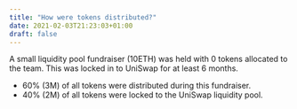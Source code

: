 ```yaml
---
title: "How were tokens distributed?"
date: 2021-02-03T21:23:03+01:00
draft: false
---
```


A small liquidity pool fundraiser (10ETH) was held with 0 tokens allocated to the team. This was locked in to UniSwap for at least 6 months. 

- 60% (3M) of all tokens were distributed during this fundraiser.
- 40% (2M) of all tokens were locked to the UniSwap liquidity pool.
